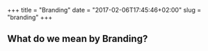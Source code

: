 +++
title = "Branding"
date = "2017-02-06T17:45:46+02:00"
slug = "branding"
+++

## What do we mean by Branding?

